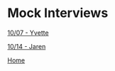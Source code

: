 # Mock Interviews

[10/07 - Yvette](/401/MockInterviews/files/Class04.md)

[10/14 - Jaren](/401/MockInterviews/files/Class09.md)

[Home](/README.md)
